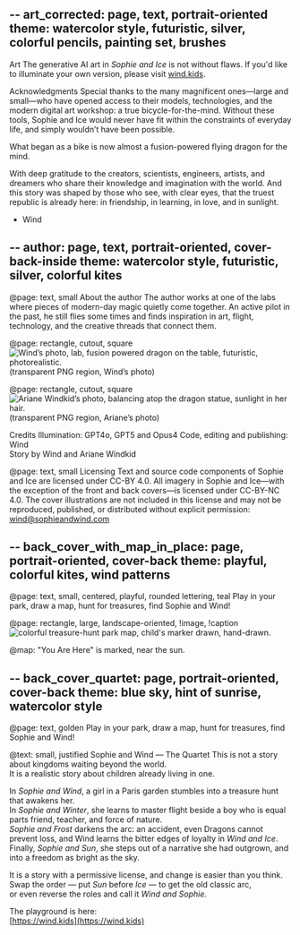 --
art_corrected: page, text, portrait-oriented
theme: watercolor style, futuristic, silver, colorful pencils, painting set, brushes
--

Art
The generative AI art in *Sophie and Ice* is not without flaws. If you'd like to illuminate your own version, please visit [wind.kids](https://wind.kids).

Acknowledgments
Special thanks to the many magnificent ones—large and small—who have opened access to their models, technologies, and the modern digital art workshop: a true bicycle-for-the-mind. Without these tools, Sophie and Ice would never have fit within the constraints of everyday life, and simply wouldn’t have been possible.

What began as a bike is now almost a fusion-powered flying dragon for the mind.

With deep gratitude to the creators, scientists, engineers, artists, and dreamers who share their knowledge and imagination with the world. And this story was shaped by those who see, with clear eyes, that the truest republic is already here: in friendship, in learning, in love, and in sunlight.

  - Wind


--
author: page, text, portrait-oriented, cover-back-inside
theme: watercolor style, futuristic, silver, colorful kites
--

@page: text, small
About the author
The author works at one of the labs where pieces of modern-day magic quietly come together. An active pilot in the past, he still flies some times and finds inspiration in art, flight, technology, and the creative threads that connect them.

@page: rectangle, cutout, square
![Wind’s photo, lab, fusion powered dragon on the table, futuristic, photorealistic.](snaps/author.png)
(transparent PNG region, Wind’s photo)

@page: rectangle, cutout, square
![Ariane Windkid’s photo, balancing atop the dragon statue, sunlight in her hair.](snaps/illustrator.png)
(transparent PNG region, Ariane’s photo)

Credits
Illumination: GPT4o, GPT5 and Opus4
Code, editing and publishing: Wind  
Story by Wind and Ariane Windkid

@page: text, small
Licensing
Text and source code components of Sophie and Ice are licensed under CC-BY 4.0. All imagery in Sophie and Ice—with the exception of the front and back covers—is licensed under CC-BY-NC 4.0. The cover illustrations are not included in this license and may not be reproduced, published, or distributed without explicit permission: wind@sophieandwind.com

--
back_cover_with_map_in_place: page, portrait-oriented, cover-back
theme: playful, colorful kites, wind patterns
--
@page: text, small, centered, playful, rounded lettering, teal
Play in your park, draw a map, hunt for treasures, find Sophie and Wind!

@page: rectangle, large, landscape-oriented, !image, !caption
![colorful treasure-hunt park map, child's marker drawn, hand-drawn.](map.png)

@map:
"You Are Here" is marked, near the sun.




--
back_cover_quartet: page, portrait-oriented, cover-back
theme: blue sky, hint of sunrise, watercolor style
--

@page: text, golden
Play in your park, draw a map, 
hunt for treasures, find 
Sophie and Wind!

@text: small, justified
Sophie and Wind — The Quartet
This is not a story about kingdoms waiting beyond the world.  
It is a realistic story about children already living in one.  

In *Sophie and Wind*, a girl in a Paris garden stumbles into a treasure hunt that awakens her.  
In *Sophie and Winter*, she learns to master flight beside a boy who is equal parts friend, teacher, and force of nature.  
*Sophie and Frost* darkens the arc: an accident, even Dragons cannot prevent loss, and Wind learns the bitter edges of loyalty in *Wind and Ice*.
Finally, *Sophie and Sun*, she steps out of a narrative she had outgrown, and into a freedom as bright as the sky.  

It is a story with a permissive license, and change is easier than you think.  
Swap the order — put *Sun* before *Ice* — to get the old classic arc,  
or even reverse the roles and call it *Wind and Sophie.*  

The playground is here:  
[https://wind.kids](https://wind.kids)